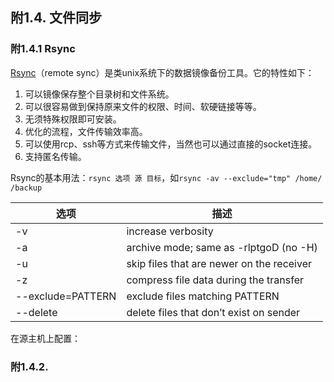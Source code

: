 ## 附1.4. 文件同步

### 附1.4.1 Rsync

[Rsync](https://rsync.samba.org/)（remote sync）是类unix系统下的数据镜像备份工具。它的特性如下：

1. 可以镜像保存整个目录树和文件系统。
2. 可以很容易做到保持原来文件的权限、时间、软硬链接等等。
3. 无须特殊权限即可安装。
4. 优化的流程，文件传输效率高。
5. 可以使用rcp、ssh等方式来传输文件，当然也可以通过直接的socket连接。
6. 支持匿名传输。

Rsync的基本用法：`rsync 选项 源 目标`，如`rsync -av --exclude="tmp" /home/ /backup`

| 选项 | 描述 |
| - | - |
| -v | increase verbosity |
| -a | archive mode; same as -rlptgoD (no -H) |
| -u | skip files that are newer on the receiver |
| -z | 	compress file data during the transfer |
| --exclude=PATTERN | exclude files matching PATTERN |
| --delete | delete files that don’t exist on sender |

在源主机上配置：










### 附1.4.2. 




